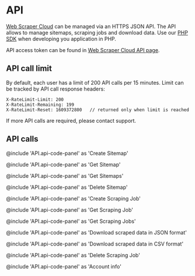 # API

[Web Scraper Cloud][cloud] can be managed via an HTTPS JSON API.
The API allows to manage sitemaps, scraping jobs and download data.
Use our [PHP SDK][sdk] when developing you application in PHP.

API access token can be found in [Web Scraper Cloud API page][api-page].

## API call limit

By default, each user has a limit of 200 API calls per 15 minutes. Limit can be tracked by API call response headers:

```
X-RateLimit-Limit: 200
X-RateLimit-Remaining: 199
X-RateLimit-Reset: 1609372800   // returned only when limit is reached
```

If more API calls are required, please contact support.

## API calls

@include 'API.api-code-panel' as 'Create Sitemap'

@include 'API.api-code-panel' as 'Get Sitemap'

@include 'API.api-code-panel' as 'Get Sitemaps'

@include 'API.api-code-panel' as 'Delete Sitemap'

@include 'API.api-code-panel' as 'Create Scraping Job'

@include 'API.api-code-panel' as 'Get Scraping Job'

@include 'API.api-code-panel' as 'Get Scraping Jobs'

@include 'API.api-code-panel' as 'Download scraped data in JSON format'

@include 'API.api-code-panel' as 'Download scraped data in CSV format'

@include 'API.api-code-panel' as 'Delete Scraping Job'

@include 'API.api-code-panel' as 'Account info'

[cloud]: https://www.webscraper.io/cloud-scraper
[sdk]: https://github.com/webscraperio/api-client-php
[api-page]: https://cloud.webscraper.io/api
